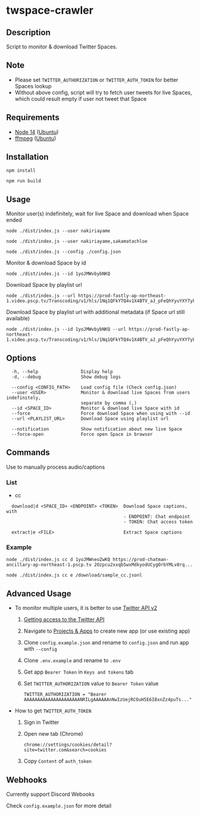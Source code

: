 # twspace-crawler

## Description

Script to monitor & download Twitter Spaces.

## Note

- Please set `TWITTER_AUTHORIZATION` or `TWITTER_AUTH_TOKEN` for better Spaces lookup
- Without above config, script will try to fetch user tweets for live Spaces, which could result empty if user not tweet that Space

## Requirements

- [Node 14](https://nodejs.org/) ([Ubuntu](https://linuxize.com/post/how-to-install-node-js-on-ubuntu-20-04/))
- [ffmpeg](https://www.ffmpeg.org/) ([Ubuntu](https://linuxize.com/post/how-to-install-ffmpeg-on-ubuntu-20-04/))

## Installation

```
npm install
```

```
npm run build
```

## Usage

Monitor user(s) indefinitely, wait for live Space and download when Space ended

```
node ./dist/index.js --user nakiriayame
```

```
node ./dist/index.js --user nakiriayame,sakamatachloe
```

```
node ./dist/index.js --config ./config.json
```

Monitor & download Space by id

```
node ./dist/index.js --id 1yoJMWvbybNKQ
```

Download Space by playlist url

```
node ./dist/index.js --url https://prod-fastly-ap-northeast-1.video.pscp.tv/Transcoding/v1/hls/1Nq1QFkYTQ4v1X4BTV_aJ_pFeQhYyuYXY7ykz5xB7v5NvGwFMJMKwnRBmxyi9twF4BZ90ZKks5wdGKqESVsjLw...
```

Download Space by playlist url with additional metadata (if Space url still available)

```
node ./dist/index.js --id 1yoJMWvbybNKQ --url https://prod-fastly-ap-northeast-1.video.pscp.tv/Transcoding/v1/hls/1Nq1QFkYTQ4v1X4BTV_aJ_pFeQhYyuYXY7ykz5xB7v5NvGwFMJMKwnRBmxyi9twF4BZ90ZKks5wdGKqESVsjLw...
```

## Options

```
  -h, --help                Display help
  -d, --debug               Show debug logs

  --config <CONFIG_PATH>    Load config file (Check config.json)
  --user <USER>             Monitor & download live Spaces from users indefinitely,
                            separate by comma (,)
  --id <SPACE_ID>           Monitor & download live Space with id
  --force                   Force download Space when using with --id
  --url <PLAYLIST_URL>      Download Space using playlist url

  --notification            Show notification about new live Space
  --force-open              Force open Space in browser
```

## Commands

Use to manually process audio/captions

### List

- cc

```
  download|d <SPACE_ID> <ENDPOINT> <TOKEN>  Download Space captions, with
                                            - ENDPOINT: Chat endpoint
                                            - TOKEN: Chat access token

  extract|e <FILE>                          Extract Space captions
```

### Example

```
node ./dist/index.js cc d 1yoJMWneoZwKQ https://prod-chatman-ancillary-ap-northeast-1.pscp.tv 2Ozpcu2xxqb5wxMdkyodUCygOrbYMLv8rq...
```

```
node ./dist/index.js cc e /download/sample_cc.jsonl
```

## Advanced Usage

- To monitor multiple users, it is better to use [Twitter API v2](https://developer.twitter.com/en/docs/twitter-api/spaces/overview)
    1. [Getting access to the Twitter API](https://developer.twitter.com/en/docs/twitter-api/getting-started/getting-access-to-the-twitter-api)
    2. Navigate to [Projects & Apps](https://developer.twitter.com/en/portal/projects-and-apps) to create new app (or use existing app)
    3. Clone `config.example.json` and rename to `config.json` and run app with `--config`
    4. Clone `.env.example` and rename to `.env`
    5. Get app `Bearer Token` in `Keys and tokens` tab
    6. Set `TWITTER_AUTHORIZATION` value to `Bearer Token` value

       ```
       TWITTER_AUTHORIZATION = "Bearer AAAAAAAAAAAAAAAAAAAAANRILgAAAAAAnNwIzUejRCOuH5E6I8xnZz4puTs..."
       ```

- How to get `TWITTER_AUTH_TOKEN`
  1. Sign in Twitter
  2. Open new tab (Chrome)

     ```
     chrome://settings/cookies/detail?site=twitter.com&search=cookies
     ```

  3. Copy `Content` of `auth_token`

## Webhooks

Currently support Discord Webooks

Check `config.example.json` for more detail
